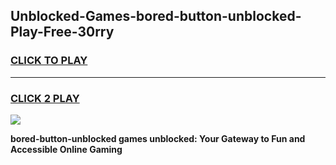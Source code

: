 
## Unblocked-Games-bored-button-unblocked-Play-Free-30rry
<h3>
<a href="https://premium76.site?title=bored-button-unblocked&ref=10A">CLICK TO PLAY</a></h3>
<hr>

<h3>
<a href="https://premium76.site?title=bored-button-unblocked&ref=10A">CLICK 2 PLAY</a>
  
</h3>

<a href="https://premium76.site?title=bored-button-unblocked&ref=10A"><img src="https://clearcache.store/games.png"></a>


**bored-button-unblocked games unblocked: Your Gateway to Fun and Accessible Online Gaming**
